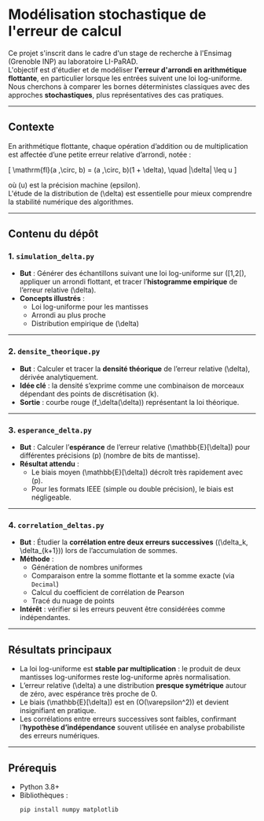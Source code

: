 # Modélisation stochastique de l'erreur de calcul

Ce projet s'inscrit dans le cadre d'un stage de recherche à l'Ensimag (Grenoble INP) au laboratoire LI-PaRAD.  
L'objectif est d'étudier et de modéliser **l'erreur d'arrondi en arithmétique flottante**, en particulier lorsque les entrées suivent une loi log-uniforme.  
Nous cherchons à comparer les bornes déterministes classiques avec des approches **stochastiques**, plus représentatives des cas pratiques.

---

## Contexte

En arithmétique flottante, chaque opération d’addition ou de multiplication est affectée d’une petite erreur relative d’arrondi, notée :

\[
\mathrm{fl}(a \,\circ\, b) = (a \,\circ\, b)(1 + \delta), \quad |\delta| \leq u
\]

où \(u\) est la précision machine (epsilon).  
L'étude de la distribution de \(\delta\) est essentielle pour mieux comprendre la stabilité numérique des algorithmes.

---

## Contenu du dépôt

### 1. `simulation_delta.py`
- **But** : Générer des échantillons suivant une loi log-uniforme sur \([1,2[\), appliquer un arrondi flottant, et tracer l’**histogramme empirique** de l’erreur relative \(\delta\).
- **Concepts illustrés** :
  - Loi log-uniforme pour les mantisses
  - Arrondi au plus proche
  - Distribution empirique de \(\delta\)

---

### 2. `densite_theorique.py`
- **But** : Calculer et tracer la **densité théorique** de l’erreur relative \(\delta\), dérivée analytiquement.  
- **Idée clé** : la densité s’exprime comme une combinaison de morceaux dépendant des points de discrétisation \(k\).
- **Sortie** : courbe rouge \(f_\delta(\delta)\) représentant la loi théorique.

---

### 3. `esperance_delta.py`
- **But** : Calculer l’**espérance** de l’erreur relative \(\mathbb{E}[\delta]\) pour différentes précisions \(p\) (nombre de bits de mantisse).
- **Résultat attendu** :  
  - Le biais moyen \(\mathbb{E}[\delta]\) décroît très rapidement avec \(p\).  
  - Pour les formats IEEE (simple ou double précision), le biais est négligeable.

---

### 4. `correlation_deltas.py`
- **But** : Étudier la **corrélation entre deux erreurs successives** \((\delta_k, \delta_{k+1})\) lors de l’accumulation de sommes.
- **Méthode** :
  - Génération de nombres uniformes
  - Comparaison entre la somme flottante et la somme exacte (via `Decimal`)
  - Calcul du coefficient de corrélation de Pearson
  - Tracé du nuage de points
- **Intérêt** : vérifier si les erreurs peuvent être considérées comme indépendantes.

---

## Résultats principaux

- La loi log-uniforme est **stable par multiplication** : le produit de deux mantisses log-uniformes reste log-uniforme après normalisation.
- L’erreur relative \(\delta\) a une distribution **presque symétrique** autour de zéro, avec espérance très proche de 0.
- Le biais \(\mathbb{E}[\delta]\) est en \(O(\varepsilon^2)\) et devient insignifiant en pratique.
- Les corrélations entre erreurs successives sont faibles, confirmant l’**hypothèse d’indépendance** souvent utilisée en analyse probabiliste des erreurs numériques.

---

## Prérequis

- Python 3.8+
- Bibliothèques :
  ```bash
  pip install numpy matplotlib
